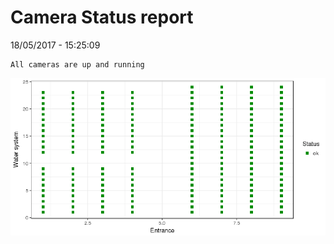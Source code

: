 Camera Status report
================
18/05/2017 - 15:25:09

    All cameras are up and running

![](camreport_files/figure-markdown_github/unnamed-chunk-2-1.png)
